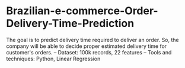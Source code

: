 # Brazilian-e-commerce-Order-Delivery-Time-Prediction
The goal is to predict delivery time required to deliver an order. So, the company will be able to decide proper estimated delivery time for customer's orders. – Dataset: 100k records, 22 features – Tools and techniques: Python, Linear Regression

